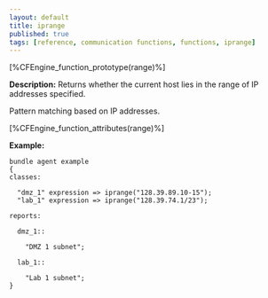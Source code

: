 ```yaml
---
layout: default
title: iprange
published: true
tags: [reference, communication functions, functions, iprange]
---
```


[%CFEngine_function_prototype(range)%]

**Description:** Returns whether the current host lies in the range of IP
addresses specified.

Pattern matching based on IP addresses.

[%CFEngine_function_attributes(range)%]

**Example:**

```cf3
bundle agent example
{
classes:

  "dmz_1" expression => iprange("128.39.89.10-15");
  "lab_1" expression => iprange("128.39.74.1/23");

reports:

  dmz_1::

    "DMZ 1 subnet";

  lab_1::

    "Lab 1 subnet";
}
```
